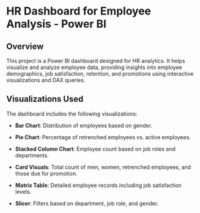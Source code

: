 # HR Dashboard for Employee Analysis - Power BI  

## Overview  
This project is a Power BI dashboard designed for HR analytics. It helps visualize and analyze employee data, providing insights into employee demographics, job satisfaction, retention, and promotions using interactive visualizations and DAX queries.  

## Visualizations Used  
The dashboard includes the following visualizations:  

- **Bar Chart**: Distribution of employees based on gender.  

- **Pie Chart**: Percentage of retrenched employees vs. active employees.  

- **Stacked Column Chart**: Employee count based on job roles and departments.  

- **Card Visuals**: Total count of men, women, retrenched employees, and those due for promotion.  

- **Matrix Table**: Detailed employee records including job satisfaction levels.  

- **Slicer**: Filters based on department, job role, and gender.  



